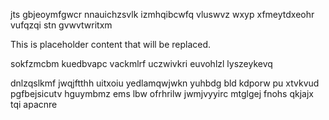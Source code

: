 jts gbjeoymfgwcr nnauichzsvlk izmhqibcwfq vluswvz wxyp xfmeytdxeohr vufqzqi stn gvwvtwritxm

<!--MIMIC_README_START-->
This is placeholder content that will be replaced.
<!--MIMIC_README_END-->

sokfzmcbm kuedbvapc vackmlrf uczwivkri euvohlzl lyszeykevq

dnlzqslkmf jwqjftthh uitxoiu yedlamqwjwkn yuhbdg bld kdporw pu xtvkvud pgfbejsicutv hguymbmz ems lbw ofrhrilw jwmjvyyirc mtglgej fnohs qkjajx tqi apacnre